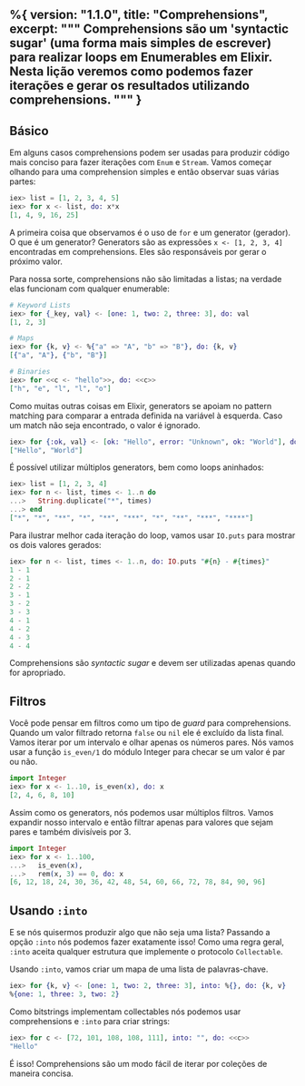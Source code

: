 %{
  version: "1.1.0",
  title: "Comprehensions",
  excerpt: """
  Comprehensions são um 'syntactic sugar' (uma forma mais simples de escrever) para realizar loops em Enumerables em Elixir. Nesta lição veremos como podemos fazer iterações e gerar os resultados utilizando comprehensions.
  """
}
---

## Básico

Em alguns casos comprehensions podem ser usadas para produzir código mais conciso para fazer iterações com `Enum` e `Stream`. Vamos começar olhando para uma comprehension simples e então observar suas várias partes:

```elixir
iex> list = [1, 2, 3, 4, 5]
iex> for x <- list, do: x*x
[1, 4, 9, 16, 25]
```

A primeira coisa que observamos é o uso de `for` e um generator (gerador). O que é um generator? Generators são as expressões `x <- [1, 2, 3, 4]` encontradas em comprehensions. Eles são responsáveis por gerar o próximo valor.

Para nossa sorte, comprehensions não são limitadas a listas; na verdade elas funcionam com qualquer enumerable:

```elixir
# Keyword Lists
iex> for {_key, val} <- [one: 1, two: 2, three: 3], do: val
[1, 2, 3]

# Maps
iex> for {k, v} <- %{"a" => "A", "b" => "B"}, do: {k, v}
[{"a", "A"}, {"b", "B"}]

# Binaries
iex> for <<c <- "hello">>, do: <<c>>
["h", "e", "l", "l", "o"]
```

Como muitas outras coisas em Elixir, generators se apoiam no pattern matching para comparar a entrada definida na variável à esquerda. Caso um match não seja encontrado, o valor é ignorado.

```elixir
iex> for {:ok, val} <- [ok: "Hello", error: "Unknown", ok: "World"], do: val
["Hello", "World"]
```

É possível utilizar múltiplos generators, bem como loops aninhados:

```elixir
iex> list = [1, 2, 3, 4]
iex> for n <- list, times <- 1..n do
...>   String.duplicate("*", times)
...> end
["*", "*", "**", "*", "**", "***", "*", "**", "***", "****"]
```

Para ilustrar melhor cada iteração do loop, vamos usar `IO.puts` para mostrar os dois valores gerados:

```elixir
iex> for n <- list, times <- 1..n, do: IO.puts "#{n} - #{times}"
1 - 1
2 - 1
2 - 2
3 - 1
3 - 2
3 - 3
4 - 1
4 - 2
4 - 3
4 - 4
```

Comprehensions são _syntactic sugar_ e devem ser utilizadas apenas quando for apropriado.

## Filtros

Você pode pensar em filtros como um tipo de _guard_ para comprehensions. Quando um valor filtrado retorna `false` ou `nil` ele é excluído da lista final. Vamos iterar por um intervalo e olhar apenas os números pares. Nós vamos usar a função `is_even/1` do módulo Integer para checar se um valor é par ou não.

```elixir
import Integer
iex> for x <- 1..10, is_even(x), do: x
[2, 4, 6, 8, 10]
```

Assim como os generators, nós podemos usar múltiplos filtros. Vamos expandir nosso intervalo e então filtrar apenas para valores que sejam pares e também divisíveis por 3.

```elixir
import Integer
iex> for x <- 1..100,
...>   is_even(x),
...>   rem(x, 3) == 0, do: x
[6, 12, 18, 24, 30, 36, 42, 48, 54, 60, 66, 72, 78, 84, 90, 96]
```

## Usando `:into`

E se nós quisermos produzir algo que não seja uma lista? Passando a opção `:into` nós podemos fazer exatamente isso! Como uma regra geral, `:into` aceita qualquer estrutura que implemente o protocolo `Collectable`.

Usando `:into`, vamos criar um mapa de uma lista de palavras-chave.

```elixir
iex> for {k, v} <- [one: 1, two: 2, three: 3], into: %{}, do: {k, v}
%{one: 1, three: 3, two: 2}
```

Como bitstrings implementam collectables nós podemos usar comprehensions e `:into` para criar strings:

```elixir
iex> for c <- [72, 101, 108, 108, 111], into: "", do: <<c>>
"Hello"
```

É isso! Comprehensions são um modo fácil de iterar por coleções de maneira concisa.
